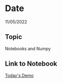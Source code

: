 # Date
11/05/2022

## Topic
Notebooks and Numpy

## Link to Notebook
[Today's Demo](https://www.kaggle.com/rogerhuba/numpy-fun)
